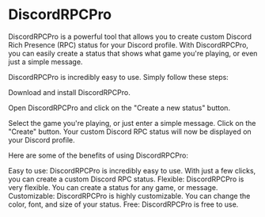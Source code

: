 # DiscordRPCPro

DiscordRPCPro is a powerful tool that allows you to create custom Discord Rich Presence (RPC) status for your Discord profile. With DiscordRPCPro, you can easily create a status that shows what game you're playing, or even just a simple message.

DiscordRPCPro is incredibly easy to use. Simply follow these steps:

Download and install DiscordRPCPro.

Open DiscordRPCPro and click on the "Create a new status" button.

Select the game you're playing, or just enter a simple message.
Click on the "Create" button.
Your custom Discord RPC status will now be displayed on your Discord profile.

Here are some of the benefits of using DiscordRPCPro:

Easy to use: DiscordRPCPro is incredibly easy to use. With just a few clicks, you can create a custom Discord RPC status.
Flexible: DiscordRPCPro is very flexible. You can create a status for any game, or message.
Customizable: DiscordRPCPro is highly customizable. You can change the color, font, and size of your status.
Free: DiscordRPCPro is free to use.

